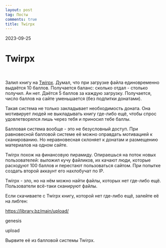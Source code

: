 ```yaml
---
layout: post
tag: Посты
comments: true
title: Twirpx
---
```


2023-09-25

# Twirpx
<br>

Залил книгу на [Twirpx](https://www.twirpx.com/). Думал, что при загрузке файла единовременно выдаётся 10 баллов. Получается баланс: сколько отдал - столько получил. Ан нет. Даётся 5 баллов за каждую загрузку. Получается, число баллов на сайте уменьшается (без подпитки донатами).

Такая система не только закладывает необходимость доната. Она мотивирует людей не выкладывать книгу где-либо ещё, чтобы спрос удовлетворялся лишь через тебя и приносил тебе баллы. 

Балловая система вообще - это не безусловный доступ. При равновесной балловой системе её можно оправдать мотивацией к сканированию. Но неравновесная склоняет к донатам и размещению материалов на одном сайте.

Twirpx похож на финансовую пирамиду. Опираешься на поток новых пользователей: выложил кучу файликов, их качают люди, которые расходуют 100 баллов и перестают пользоваться сайтом. При попытке создать второй аккаунт его нахлобучат по IP.

Twirpx - зло, но на нём можно найти файлы, которых нет где-либо ещё. Пользователи всё-таки сканируют файлы.

Если скачиваете с Twirpx книгу, которой нет где-либо ещё, залейте её на либген:

<https://library.bz/main/upload/>

genesis

upload

Вырвите её из балловой системы Twirpx.